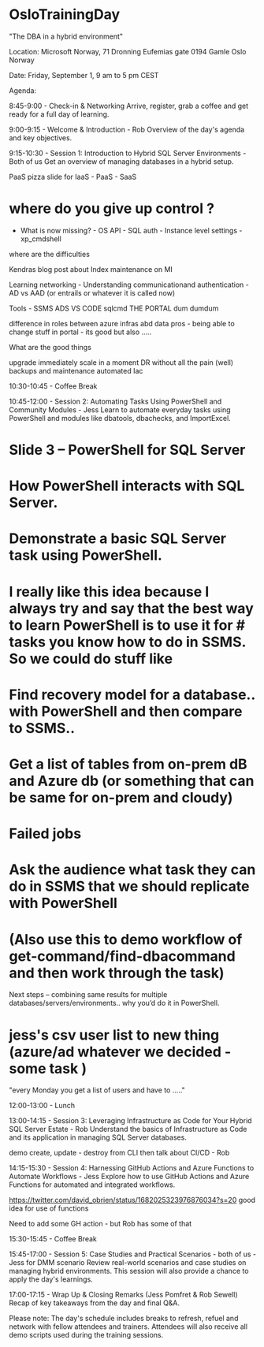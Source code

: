 # OsloTrainingDay

"The DBA in a hybrid environment"

Location: Microsoft Norway, 71 Dronning Eufemias gate 0194 Gamle Oslo Norway

Date: Friday, September 1, 9 am to 5 pm CEST

Agenda:

8:45-9:00 - Check-in & Networking
Arrive, register, grab a coffee and get ready for a full day of learning.

9:00-9:15 - Welcome & Introduction - Rob
Overview of the day's agenda and key objectives.

9:15-10:30 - Session 1: Introduction to Hybrid SQL Server Environments - Both of us
Get an overview of managing databases in a hybrid setup.

PaaS pizza slide for IaaS - PaaS - SaaS 

# where do you give up control ?
 - What is now missing? - OS API - SQL auth - Instance level settings - xp_cmdshell
 
where are the difficulties

Kendras blog post about Index maintenance on MI

Learning networking - Understanding communicationand authentication - AD vs AAD (or entrails or whatever it is called now)

Tools - SSMS ADS VS CODE sqlcmd THE PORTAL dum dumdum

difference in roles between azure infras abd data pros - being able to change stuff in portal - its good but also .....

What are the good things

upgrade immediately
scale in a moment
DR without all the pain (well)
backups and maintenance automated
Iac


10:30-10:45 - Coffee Break

10:45-12:00 - Session 2: Automating Tasks Using PowerShell and Community Modules - Jess 
Learn to automate everyday tasks using PowerShell and modules like dbatools, dbachecks, and ImportExcel.

# Slide 3 – PowerShell for SQL Server 
# 
# How PowerShell interacts with SQL Server. 
# 
# Demonstrate a basic SQL Server task using PowerShell. 
# 
# I really like this idea because I always try and say that the best way to learn PowerShell is to use it for # tasks you know how to do in SSMS. So we could do stuff like 
# 
# Find recovery model for a database..  with PowerShell and then compare to SSMS..  
# 
# Get a list of tables from on-prem dB and Azure db (or something that can be same for on-prem and cloudy) 
# 
# Failed jobs 
# 
# Ask the audience what task they can do in SSMS that we should replicate with PowerShell 
# 
# (Also use this to demo workflow of get-command/find-dbacommand and then work through the task) 

Next steps – combining same results for multiple databases/servers/environments.. why you’d do it in PowerShell. 

# jess's csv user list to new thing (azure/ad whatever we decided - some task ) 


"every Monday you get a list of users and have to ....."

12:00-13:00 - Lunch

13:00-14:15 - Session 3: Leveraging Infrastructure as Code for Your Hybrid SQL Server Estate - Rob
Understand the basics of Infrastructure as Code and its application in managing SQL Server databases.

demo create, update - destroy from CLI then talk about CI/CD - Rob 

14:15-15:30 - Session 4: Harnessing GitHub Actions and Azure Functions to Automate Workflows - Jess
Explore how to use GitHub Actions and Azure Functions for automated and integrated workflows.

https://twitter.com/david_obrien/status/1682025323976876034?s=20 good idea for use of functions

Need to add some GH action - but Rob has some of that

15:30-15:45 - Coffee Break

15:45-17:00 - Session 5: Case Studies and Practical Scenarios - both of us - Jess for DMM scenario 
Review real-world scenarios and case studies on managing hybrid environments. This session will also provide a chance to apply the day's learnings.

17:00-17:15 - Wrap Up & Closing Remarks (Jess Pomfret & Rob Sewell)
Recap of key takeaways from the day and final Q&A.

Please note: The day's schedule includes breaks to refresh, refuel and network with fellow attendees and trainers. Attendees will also receive all demo scripts used during the training sessions.

